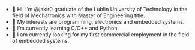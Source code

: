 - 👋 Hi, I’m @jakir0 graduate of the Lublin University of Technology in the field of Mechatronics with Master of Engineering title.
- 👀 My interests are programming, electronics and embedded systems.
- 🌱 I’m currently learning C/C++ and Python.
- 💞️ I am currently looking for my first commercial employment in the field of embedded systems.




